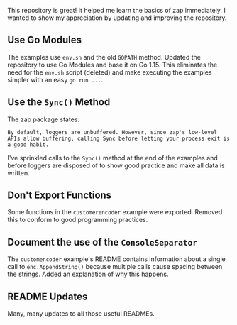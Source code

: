 
This repository is great! It helped me learn the basics of zap immediately. I wanted to show my appreciation by updating and improving the repository.

## Use Go Modules

The examples use `env.sh` and the old `GOPATH` method. Updated the repository to use Go Modules and base it on Go 1.15. This eliminates the need for the `env.sh` script (deleted) and make executing the examples simpler with an easy `go run ...`.


## Use the `Sync()` Method

The zap package states:

```
By default, loggers are unbuffered. However, since zap's low-level APIs allow buffering, calling Sync before letting your process exit is a good habit.
```

I've sprinkled calls to the `Sync()` method at the end of the examples and before loggers are disposed of to show good practice and make all data is written.

## Don't Export Functions

Some functions in the `customerencoder` example were exported. Removed this to conform to good programming practices.

## Document the use of the `ConsoleSeparator`

The `customencoder` example's README contains information about a single call to `enc.AppendString()` because multiple calls cause spacing between the strings. Added an explanation of why this happens.

## README Updates

Many, many updates to all those useful READMEs.